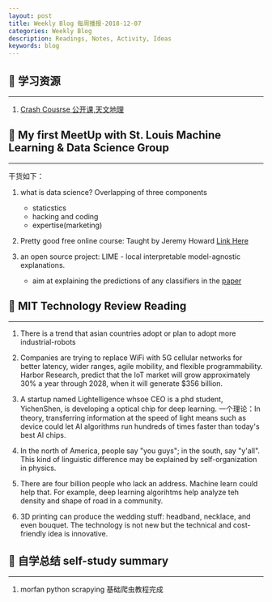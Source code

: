 ```yaml
---
layout: post
title: Weekly Blog 每周播报-2018-12-07
categories: Weekly Blog
description: Readings, Notes, Activity, Ideas
keywords: blog
---
```


## :eyes: 学习资源
___
1. [Crash Cousrse 公开课,天文地理](https://crashcourse.club/)


## :eyes: My first MeetUp with St. Louis Machine Learning & Data Science Group
___


干货如下：
1. what is data science? Overlapping of three components
    - staticstics
    - hacking and coding
    - expertise(marketing)

2. Pretty good free online course:
Taught by Jeremy Howard
[Link Here](https://course.fast.ai/)

3. an open source project: LIME - local interpretable model-agnostic explanations. 
    - aim at explaining the predictions of any classifiers in the [paper](https://arxiv.org/pdf/1602.04938v1.pdf)

## :eyes: MIT Technology Review Reading
___

1. There is a trend that asian countries adopt or plan to adopt more industrial-robots

2. Companies are trying to replace WiFi with 5G cellular networks for better latency, wider ranges, agile mobility, and flexible programmability. Harbor Research, predict that the IoT market will grow approximately 30% a year through 2028, when it will generate $356 billion.

3. A startup named Lightelligence whsoe CEO is a phd student, YichenShen, is developing a optical chip for deep learning.
一个理论：In theory, transferring information at the speed of light means such as device could let AI algorithms run hundreds of times faster than today's best AI chips.

4. In the north of America, people say "you guys"; in the south, say "y'all". This kind of
linguistic difference may be explained by self-organization in physics.

5. There are four billion people who lack an address. Machine learn could help that.
For example, deep learning algorihtms help analyze teh density and shape of road in a community.

6. 3D printing can produce the wedding stuff: headband, necklace, and even bouquet. The technology
is not new but the technical and cost-friendly idea is innovative.

## :eyes: 自学总结 self-study summary
___
1.  morfan python scrapying 基础爬虫教程完成

